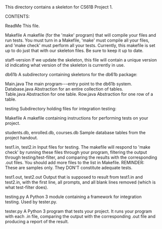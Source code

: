 This directory contains a skeleton for CS61B Project 1.

CONTENTS:

ReadMe                  This file.
        
Makefile                A makefile (for the 'make' program) that will compile
                        your files and run tests.  You must turn in a Makefile,
                        'make' must compile all your files, and 
                        'make check' must perform all your tests.  Currently,
                        this makefile is set up to do just that with our
                        skeleton files.  Be sure to keep it up to date.

staff-version           If we update the skeleton, this file will contain a
                        unique version id indicating what version of the
                        skeleton is currently in use.


db61b                   A subdirectory containing skeletons for the 
                        db61b package:

  Main.java             The main program---entry point to the db61b system.
  Database.java         Abstraction for an entire collection of tables.  
  Table.java            Abstraction for one table.
  Row.java              Abstraction for one row of a table.

testing                 Subdirectory holding files for integration testing:

  Makefile              A makefile containing instructions for performing
                        tests on your project.

  students.db, enrolled.db, courses.db
                        Sample database tables from the project handout.

  test1.in, test2.in    Input files for testing.  The makefile will respond
                        to 'make check' by running these files through your
                        program, filtering the output through 
                        testing/test-filter, and comparing the results with 
                        the corresponding .out files.  You should add more 
                        files to the list in Makefile.
                        REMINDER: These are samples only.  They DON'T 
                        constitute adequate tests.

  test1.out, test2.out  Output that is supposed to result from test1.in
                        and test2.in, with the first line, all prompts,
                        and all blank lines removed (which is what 
                        test-filter does).

  testing.py            A Python 3 module containing a framework for integration
                        testing.   Used by tester.py.

  tester.py             A Python 3 program that tests your project.  It runs
                        your program with each .in file, comparing the output
                        with the corresponding .out file and producing a report
                        of the result.


